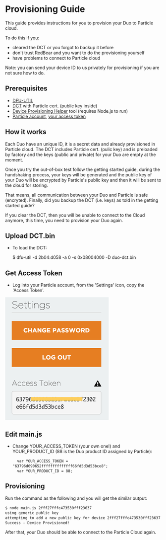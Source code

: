 # Provisioning Guide

This guide provides instructions for you to provision your Duo to Particle cloud.

To do this if you:

* cleared the DCT or you forgot to backup it before
* don't trust RedBear and you want to do the provisioning yourself
* have problems to connect to Particle cloud

Note: you can send your device ID to us privately for provisioning if you are not sure how to do.

 
## Prerequisites

* [DFU-UTIL](dfu.md)
* [DCT](../firmware/dct) with Particle cert. (public key inside)
* [Device Provisioning Helper](https://github.com/redbear/device-provisioning-helper) tool (requires Node.js to run)
* [Particle account](https://build.particle.io/), [your access token](https://build.particle.io/build#settings)


## How it works

Each Duo have an unique ID, it is a secret data and already provisioned in Particle cloud. The DCT includes Particle cert. (pulic key) and is preloaded by factory and the keys (public and private) for your Duo are empty at the moment.

Once you try the out-of-box test follow the getting started guide, during the handshaking process, your keys will be generated and the public key of your Duo will be encrypted by Particle's public key and then it will be sent to the cloud for storing.

That means, all communication between your Duo and Particle is safe (encryted). Finally, did you backup the DCT (i.e. keys) as told in the getting started guide?

If you clear the DCT, then you will be unable to connect to the Cloud anymore, this time, you need to provision your Duo again.


## Upload DCT.bin

* To load the DCT:

	$ dfu-util -d 2b04:d058 -a 0 -s 0x08004000 -D duo-dct.bin


## Get Access Token

* Log into your Particle account, from the 'Settings' icon, copy the 'Access Token'.

![image](images/Token.png)


## Edit main.js

* Change YOUR_ACCESS_TOKEN (your own one!) and YOUR_PRODUCT_ID (88 is the Duo product ID assigned by Particle):

		var YOUR_ACCESS_TOKEN = "63796d690652ffffffffffffff66fd5d3d53bce8";
		var YOUR_PRODUCT_ID = 88;


## Provisioning

Run the command as the following and you will get the similar output:

	$ node main.js 2fff27fffc473530fff23637
	using generic public key
	attempting to add a new public key for device 2fff27fffc473530fff23637
	Success - Device Provisioned!

After that, your Duo should be able to connect to the Particle Cloud again.





